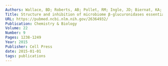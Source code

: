```yaml
---
Authors: Wallace, BD; Roberts, AB; Pollet, RM; Ingle, JD; Biernat, KA; Pellock, SJ; Venkatesh, MK; Guthrie, L; O’Neal, SK; Robinson, SJ; Dollinger, M; Figueroa, E; McShane, SR; Cohen, RD; Jin, J; Frye, SV; Zamboni, WC; Pepe-Ranney, C; Mani, S; Kelly, L; Redinbo1, MR
Title: Structure and inhibition of microbiome β-glucuronidases essential to the alleviation of cancer drug toxicity
URL: https://pubmed.ncbi.nlm.nih.gov/26364932/
Publication: Chemistry & Biology
Volume: 22
Number: 9
Pages: 1238-1249
Year: 2015
Publisher: Cell Press
date: 2015-01-01
tags: publications
---
```

